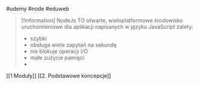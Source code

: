 #udemy #node #eduweb

> [!information] NodeJs
> TO otwarte, wieloplatformowe środowisko uruchomieniowe dla aplikacji napisanych w języku JavaScript
> zalety:
> 	- szybki
> 	- obsługa wiele zapytań na sekundę
> 	- nie blokuje operacji I/O
> 	- małe zużycie pamięci
> 	- 


[[1 Moduły]]
[[2. Podstawowe koncepcje]]



